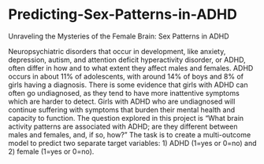 # Predicting-Sex-Patterns-in-ADHD
Unraveling the Mysteries of the Female Brain: Sex Patterns in ADHD

Neuropsychiatric disorders that occur in development, like anxiety, depression, autism, and attention deficit hyperactivity disorder, or ADHD, often differ in how and to what extent they affect males and females. ADHD occurs in about 11% of adolescents, with around 14% of boys and 8% of girls having a diagnosis. There is some evidence that girls with ADHD can often go undiagnosed, as they tend to have more inattentive symptoms which are harder to detect. Girls with ADHD who are undiagnosed will continue suffering with symptoms that burden their mental health and capacity to function. The question explored in this project is “What brain activity patterns are associated with ADHD; are they different between males and females, and, if so, how?” The task is to create a multi-outcome model to predict two separate target variables: 1) ADHD (1=yes or 0=no) and 2) female (1=yes or 0=no).
